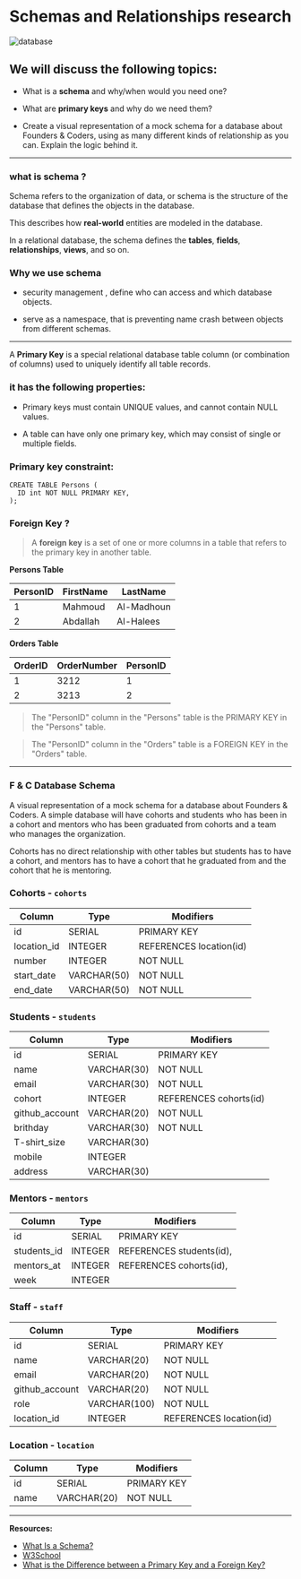 # Schemas and Relationships research

![database](http://s2.quickmeme.com/img/38/3821733495c7e958cbfbc8dd14335f67d4396da8b8b8f0032d9bc5f45ff3c794.jpg)

## We will discuss the following topics:
  * What is a **schema** and why/when would you need one?

* What are **primary keys** and why do we need them?

* Create a visual representation of a mock schema for a database about Founders & Coders, using as many different kinds of relationship as you can. Explain the logic behind it.
___
### what is schema ?
Schema refers to the organization of data, or schema is the structure of the database that defines the objects in the database.

This describes how **real-world** entities are modeled in the database.

In a relational database, the schema defines the **tables**, **fields**, **relationships**, **views**, and so on.

### Why we use schema
* security management , define who can access and which database objects.

* serve as a namespace, that is preventing name crash between objects from different schemas.

___

A **Primary Key** is a special relational database table column (or combination of columns) used to uniquely identify all table records.

 ### it has the following properties:



* Primary keys must contain UNIQUE values, and cannot contain NULL values.

* A table can have only one primary key, which may consist of single or multiple fields.

### Primary key constraint:

```
CREATE TABLE Persons (
  ID int NOT NULL PRIMARY KEY,
);

```
### Foreign Key ?
>A **foreign key** is a set of one or more columns in a table that refers to the primary key in another table.

**Persons Table**


PersonID | FirstName | LastName
------------ | ------------- |-------------
1 | Mahmoud | Al-Madhoun
2 | Abdallah | Al-Halees

**Orders Table**


OrderID | OrderNumber | PersonID
------------ | ------------- | -------------
1 | 3212 | 1
2 | 3213 | 2


>The "PersonID" column in the "Persons" table is the PRIMARY KEY in the "Persons" table.

>The "PersonID" column in the "Orders" table is a FOREIGN KEY in the "Orders" table.






___


### F & C Database Schema
A visual representation of a mock schema for a database about Founders & Coders.
A simple database will have cohorts and students who has been in a cohort and mentors who has been graduated from cohorts and a team who manages the organization.

Cohorts has no direct relationship with other tables but students has to have a cohort, and mentors has to have a cohort that he graduated from and the cohort that he is mentoring.


### Cohorts - `cohorts`

Column | Type | Modifiers
--- | --- | ---
id | SERIAL | PRIMARY KEY
location_id | INTEGER | REFERENCES location(id)
number | INTEGER | NOT NULL
start\_date | VARCHAR(50) | NOT NULL
end\_date | VARCHAR(50) | NOT NULL





### Students - `students`

Column | Type | Modifiers
--- | --- | ---
id | SERIAL | PRIMARY KEY
name | VARCHAR(30) | NOT NULL
email | VARCHAR(30) | NOT NULL
cohort | INTEGER | REFERENCES cohorts(id)
github_account | VARCHAR(20) | NOT NULL
brithday | VARCHAR(30) | NOT NULL
T-shirt_size | VARCHAR(30) |
mobile | INTEGER |
address | VARCHAR(30) |



### Mentors - `mentors`

Column | Type | Modifiers
--- | --- | ---
id | SERIAL | PRIMARY KEY
students\_id | INTEGER | REFERENCES students(id),
mentors\_at | INTEGER | REFERENCES cohorts(id),
week | INTEGER |




### Staff - `staff`

Column | Type | Modifiers
--- | --- | ---
id | SERIAL | PRIMARY KEY
name | VARCHAR(20) | NOT NULL
email | VARCHAR(20) | NOT NULL
github_account | VARCHAR(20) | NOT NULL
role | VARCHAR(100) | NOT NULL
location_id | INTEGER | REFERENCES location(id)


### Location - `location`

Column | Type | Modifiers
--- | --- | ---
id | SERIAL | PRIMARY KEY
name | VARCHAR(20) | NOT NULL



___
**Resources:**

* [What Is a Schema?
](http://www.informit.com/articles/article.aspx?p=1216889&seqNum=2)
* [W3School](https://www.w3schools.com/sql/sql_primarykey.asp)
* [What is the Difference between a Primary Key and a Foreign Key?](https://www.essentialsql.com/what-is-the-difference-between-a-primary-key-and-a-foreign-key/)
